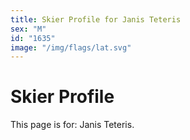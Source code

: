 ```yaml
---
title: Skier Profile for Janis Teteris
sex: "M"
id: "1635"
image: "/img/flags/lat.svg" 
---
```


# Skier Profile

This page is for: Janis Teteris.
    
